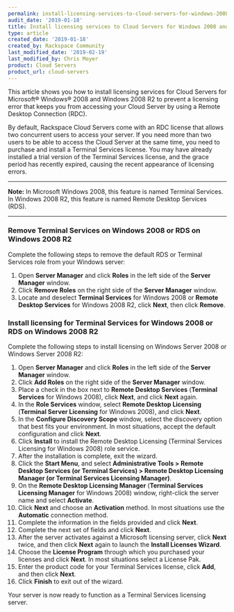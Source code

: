 ```yaml
---
permalink: install-licensing-services-to-cloud-servers-for-windows-2008-to-prevent-licensing-error/
audit_date: '2019-01-18'
title: Install licensing services to Cloud Servers for Windows 2008 and Windows 2008 R2 to prevent a licensing error
type: article
created_date: '2019-01-18'
created_by: Rackspace Community
last_modified_date: '2019-02-19'
last_modified_by: Chris Moyer
product: Cloud Servers
product_url: cloud-servers
---
```

This article shows you how to install licensing services for Cloud Servers for Microsoft® Windows® 2008 and Windows 2008 R2 to prevent a licensing error that keeps you from accessing your Cloud Server by using a Remote Desktop Connection (RDC).

By default, Rackspace Cloud Servers come with an RDC license that allows two concurrent users to access your server. If you need more than two users to be able to access the Cloud Server at the same time, you need to purchase and install a Terminal Services license. You may have already installed a trial version of the Terminal Services license, and the grace period has recently expired, causing the recent appearance of licensing errors.

---

**Note:** In Microsoft Windows 2008, this feature is named Terminal Services. In Windows 2008 R2, this feature is named Remote Desktop Services (RDS).

---

### Remove Terminal Services on Windows 2008 or RDS on Windows 2008 R2

Complete the following steps to remove the default RDS or Terminal Services role from your Windows server:

1. Open **Server Manager** and click **Roles** in the left side of the **Server Manager** window.
2. Click **Remove Roles** on the right side of the **Server Manager** window.
3. Locate and deselect **Terminal Services** for Windows 2008 or **Remote Desktop Services** for Windows 2008 R2, click **Next**, then click **Remove**.

### Install licensing for Terminal Services for Windows 2008 or RDS on Windows 2008 R2

Complete the following steps to install licensing on Windows Server 2008 or Windows Server 2008 R2:

1. Open **Server Manager** and click **Roles** in the left side of the **Server Manager** window.
2. Click **Add Roles** on the right side of the **Server Manager** window.
3. Place a check in the box next to **Remote Desktop Services** (**Terminal Services** for Windows 2008), click **Next**, and click **Next** again.
4. In the **Role Services** window, select **Remote Desktop Licensing** (**Terminal Server Licensing** for Windows 2008), and click **Next**.
5. In the **Configure Discovery Scope** window, select the discovery option that best fits your environment. In most situations, accept the default configuration and click **Next**.
6. Click **Install** to install the Remote Desktop Licensing (Terminal Services Licensing for Windows 2008) role service.
7. After the installation is complete, exit the wizard.
8. Click the **Start Menu**, and select **Administrative Tools > Remote Desktop Services (or Terminal Services) > Remote Desktop Licensing Manager (or Terminal Services Licensing Manager)**.
9. On the **Remote Desktop Licensing Manager** (**Terminal Services Licensing Manager** for Windows 2008) window, right-click the server name and select **Activate**.
10. Click **Next** and choose an **Activation** method. In most situations use the **Automatic** connection method.
11. Complete the information in the fields provided and click **Next**.
12. Complete the next set of fields and click **Next**.
13. After the server activates against a Microsoft licensing server, click **Next** twice, and then click **Next** again to launch the **Install Licenses Wizard**.
14. Choose the **License Program** through which you purchased your licenses and click **Next**. In most situations select a License Pak.
15. Enter the product code for your Terminal Services license, click **Add**, and then click **Next**.
16. Click **Finish** to exit out of the wizard.

Your server is now ready to function as a Terminal Services licensing server.
